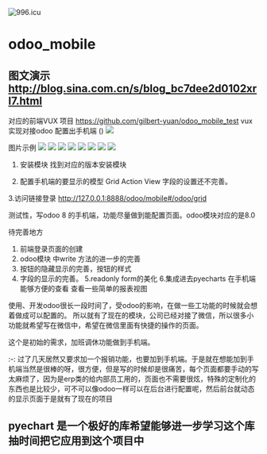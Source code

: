 ![996.icu](https://img.shields.io/badge/link-996.icu-red.svg)
# odoo_mobile 
## 图文演示 http://blog.sina.com.cn/s/blog_bc7dee2d0102xrl7.html
对应的前端VUX 项目 https://github.com/gilbert-yuan/odoo_mobile_test
vux 实现对接odoo 配置出手机端 ()
![](https://github.com/gilbert-yuan/odoo_mobile/blob/10.0/mobile/odoo_mobile.gif)


图片示例
![](https://github.com/gilbert-yuan/odoo_mobile/blob/8.0/mobile/description/QQ20180629-101702.png)
![](https://github.com/gilbert-yuan/odoo_mobile/blob/8.0/mobile/description/QQ20180629-101646.png)
![](https://github.com/gilbert-yuan/odoo_mobile/blob/8.0/mobile/description/QQ20180629-101742.png)
![](https://github.com/gilbert-yuan/odoo_mobile/blob/8.0/mobile/description/2018-07-23%2017.23.37.gif)
![](https://github.com/gilbert-yuan/odoo_mobile/blob/8.0/mobile/description/2018-07-23%2017.27.12.gif)
![](https://github.com/gilbert-yuan/odoo_mobile/blob/8.0/mobile/description/2018-07-23%2017.27.47.gif)
![](https://github.com/gilbert-yuan/odoo_mobile/blob/8.0/mobile/description/2018-07-23%2017.31.17.gif)
![](https://github.com/gilbert-yuan/odoo_mobile/blob/8.0/mobile/description/2018-07-23%2017.30.40.gif)
1. 安装模块
  找到对应的版本安装模块
    
2. 配置手机端的要显示的模型 Grid Action View
   字段的设置还不完善。
   
3.访问链接登录 http://127.0.0.1:8888/odoo/mobile#/odoo/grid
  
测试性，写odoo 8 的手机端，功能尽量做到能配置页面。odoo模块对应的是8.0

待完善地方

1. 前端登录页面的创建
2. odoo模块 中write 方法的进一步的完善
3. 按钮的隐藏显示的完善，按钮的样式
4. 字段的显示的完善。
5.readonly form的美化
6.集成进去pyecharts 在手机端能够方便的查看 查看一些简单的报表视图

使用、开发odoo很长一段时间了，受odoo的影响，在做一些工功能的时候就会想着做成可以配置的。
所以就有了现在的模块，公司已经对接了微信，所以很多小功能就希望写在微信中，希望在微信里面有快捷的操作的页面。

这个是初始的需求，加班调休功能做到手机端。

:-: 过了几天居然又要求加一个报销功能，也要加到手机端。于是就在想能加到手机端当然是很棒的呀，很方便，但是写的时候却是很痛苦，每个页面都要手动的写太麻烦了，因为是erp类的给内部员工用的，页面也不需要很炫，特殊的定制化的东西也是比较少，可不可以像odoo一样可以在后台进行配置呢，然后前台就动态的显示页面于是就有了现在的项目


 

## pyechart 是一个极好的库希望能够进一步学习这个库 抽时间把它应用到这个项目中

